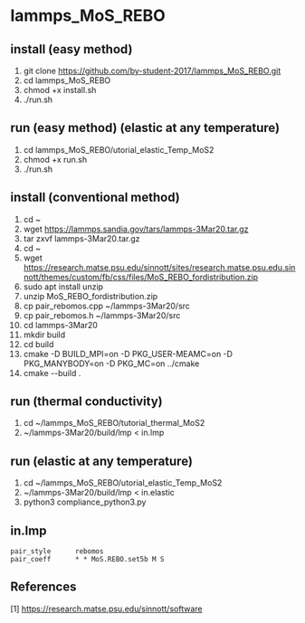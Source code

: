 # lammps_MoS_REBO

## install (easy method)
1. git clone https://github.com/by-student-2017/lammps_MoS_REBO.git
2. cd lammps_MoS_REBO
3. chmod +x install.sh
4. ./run.sh


## run (easy method) (elastic at any temperature)
1. cd lammps_MoS_REBO/utorial_elastic_Temp_MoS2
2. chmod +x run.sh
3. ./run.sh


## install (conventional method)
1. cd ~
2. wget https://lammps.sandia.gov/tars/lammps-3Mar20.tar.gz
3. tar zxvf lammps-3Mar20.tar.gz
4. cd ~
5. wget https://research.matse.psu.edu/sinnott/sites/research.matse.psu.edu.sinnott/themes/custom/fb/css/files/MoS_REBO_fordistribution.zip
6. sudo apt install unzip
7. unzip MoS_REBO_fordistribution.zip 
8. cp pair_rebomos.cpp ~/lammps-3Mar20/src
9. cp pair_rebomos.h ~/lammps-3Mar20/src
10. cd lammps-3Mar20
11. mkdir build
12. cd build
13. cmake -D BUILD_MPI=on -D PKG_USER-MEAMC=on -D PKG_MANYBODY=on -D PKG_MC=on ../cmake
14. cmake --build .


## run (thermal conductivity)
1. cd ~/lammps_MoS_REBO/tutorial_thermal_MoS2
2. ~/lammps-3Mar20/build/lmp < in.lmp


## run (elastic at any temperature)
1. cd ~/lammps_MoS_REBO/utorial_elastic_Temp_MoS2
2. ~/lammps-3Mar20/build/lmp < in.elastic
3. python3 compliance_python3.py

## in.lmp
	pair_style      rebomos
	pair_coeff      * * MoS.REBO.set5b M S

## References
[1] https://research.matse.psu.edu/sinnott/software